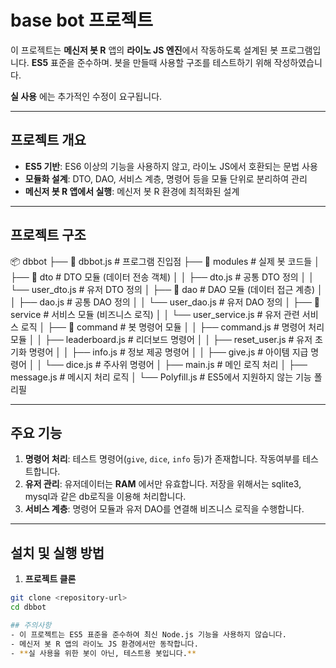 # base bot 프로젝트

이 프로젝트는 **메신저 봇 R** 앱의 **라이노 JS 엔진**에서 작동하도록 설계된 봇 프로그램입니다. **ES5** 표준을 준수하며.
봇을 만들때 사용할 구조를 테스트하기 위해 작성하였습니다.

**실 사용** 에는 추가적인 수정이 요구됩니다.

---

## 프로젝트 개요
- **ES5 기반**: ES6 이상의 기능을 사용하지 않고, 라이노 JS에서 호환되는 문법 사용
- **모듈화 설계**: DTO, DAO, 서비스 계층, 명령어 등을 모듈 단위로 분리하여 관리
- **메신저 봇 R 앱에서 실행**: 메신저 봇 R 환경에 최적화된 설계

---

## 프로젝트 구조

📦 dbbot
├── 📄 dbbot.js                 # 프로그램 진입점
├── 📂 modules                  # 실제 봇 코드들
│   ├── 📂 dto                  # DTO 모듈 (데이터 전송 객체)
│   │   ├── dto.js              # 공통 DTO 정의
│   │   └── user_dto.js         # 유저 DTO 정의
│   ├── 📂 dao                  # DAO 모듈 (데이터 접근 계층)
│   │   ├── dao.js              # 공통 DAO 정의
│   │   └── user_dao.js         # 유저 DAO 정의
│   ├── 📂 service              # 서비스 모듈 (비즈니스 로직)
│   │   └── user_service.js     # 유저 관련 서비스 로직
│   ├── 📂 command              # 봇 명령어 모듈
│   │   ├── command.js          # 명령어 처리 모듈
│   │   ├── leaderboard.js      # 리더보드 명령어
│   │   ├── reset_user.js       # 유저 초기화 명령어
│   │   ├── info.js             # 정보 제공 명령어
│   │   ├── give.js             # 아이템 지급 명령어
│   │   └── dice.js             # 주사위 명령어
│   ├── main.js                 # 메인 로직 처리
│   ├── message.js              # 메시지 처리 로직
│   └── Polyfill.js             # ES5에서 지원하지 않는 기능 폴리필


---

## 주요 기능

1. **명령어 처리**: 테스트 명령어(`give`, `dice`, `info` 등)가 존재합니다. 작동여부를 테스트합니다.
2. **유저 관리**: 유저데이터는 **RAM** 에서만 유효합니다. 저장을 위해서는 sqlite3, mysql과 같은 db로직을 이용해 처리합니다.
3. **서비스 계층**: 명령어 모듈과 유저 DAO를 연결해 비즈니스 로직을 수행합니다.

---

## 설치 및 실행 방법

1. **프로젝트 클론**  
```bash
git clone <repository-url>
cd dbbot

## 주의사항
- 이 프로젝트는 ES5 표준을 준수하여 최신 Node.js 기능을 사용하지 않습니다.
- 메신저 봇 R 앱의 라이노 JS 환경에서만 동작합니다.
- **실 사용을 위한 봇이 아닌, 테스트용 봇입니다.**
